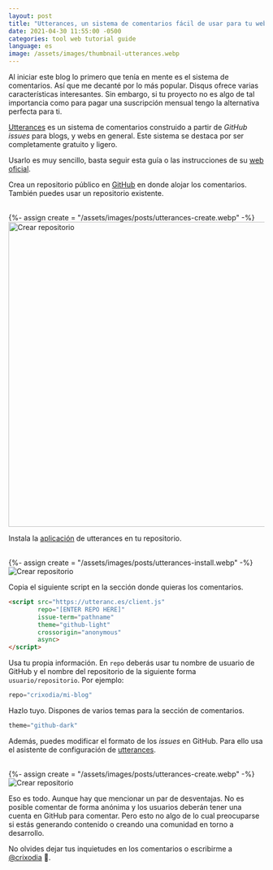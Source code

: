 ```yaml
---
layout: post
title: "Utterances, un sistema de comentarios fácil de usar para tu web"
date: 2021-04-30 11:55:00 -0500
categories: tool web tutorial guide
language: es
image: /assets/images/thumbnail-utterances.webp
---
```

Al iniciar este blog lo primero que tenía en mente es el sistema de comentarios. Así que me decanté por lo más popular. Disqus ofrece varias características interesantes. Sin embargo, si tu proyecto no es algo de tal importancia como para pagar una suscripción mensual tengo la alternativa perfecta para ti.

[Utterances](https://utteranc.es/) es un sistema de comentarios construido a partir de *GitHub issues* para blogs, y webs en general. Este sistema se destaca por ser completamente gratuito y ligero.

Usarlo es muy sencillo, basta seguir esta guía o las instrucciones de su [web oficial](https://utteranc.es/).

Crea un repositorio público en [GitHub](https://github.com) en donde alojar los comentarios. También puedes usar un repositorio existente.

<br>
{%- assign create = "/assets/images/posts/utterances-create.webp" -%}
<img src="{{- create | relative_url -}}" alt="Crear repositorio" width="600px" style="display:block; margin-left: auto; margin-right:auto;">

Instala la [aplicación](https://github.com/apps/utterances) de utterances en tu repositorio.

<br>
{%- assign create = "/assets/images/posts/utterances-install.webp" -%}
<img src="{{- create | relative_url -}}" alt="Crear repositorio" width="auto" style="display:block; margin-left: auto; margin-right:auto;">

Copia el siguiente script en la sección donde quieras los comentarios.

```html
<script src="https://utteranc.es/client.js"
        repo="[ENTER REPO HERE]"
        issue-term="pathname"
        theme="github-light"
        crossorigin="anonymous"
        async>
</script>
```

Usa tu propia información. En `repo` deberás usar tu nombre de usuario de GitHub y el nombre del repositorio de la siguiente forma `usuario/repositorio`. Por ejemplo:

```javascript
repo="crixodia/mi-blog"
```

Hazlo tuyo. Dispones de varios temas para la sección de comentarios.

```javascript
theme="github-dark"
```

Además, puedes modificar el formato de los *issues* en GitHub. Para ello usa el asistente de configuración de [utterances](https://utteranc.es/).

<br>
{%- assign create = "/assets/images/posts/utterances-create.webp" -%}
<img src="https://i.imgur.com/LJz21uP.gif" alt="Crear repositorio" width="auto" style="display:block; margin-left: auto; margin-right:auto;">

Eso es todo. Aunque hay que mencionar un par de desventajas. No es posible comentar de forma anónima y los usuarios deberán tener una cuenta en GitHub para comentar. Pero esto no algo de lo cual preocuparse si estás generando contenido o creando una comunidad en torno a desarrollo.

No olvides dejar tus inquietudes en los comentarios o escribirme a [@crixodia](htpps://twitter.com/crixodia) 🧐.
